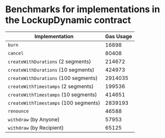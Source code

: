 # Benchmarks for implementations in the LockupDynamic contract

| Implementation                        | Gas Usage |
| ------------------------------------- | --------- |
| `burn`                                | 16898     |
| `cancel`                              | 80408     |
| `createWithDurations` (2 segments)    | 214672    |
| `createWithDurations` (10 segments)   | 424973    |
| `createWithDurations` (100 segments)  | 2914035   |
| `createWithTimestamps` (2 segments)   | 199536    |
| `createWithTimestamps` (10 segments)  | 414651    |
| `createWithTimestamps` (100 segments) | 2839193   |
| `renounce`                            | 46588     |
| `withdraw` (by Anyone)                | 57953     |
| `withdraw` (by Recipient)             | 65125     |
